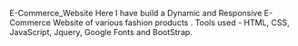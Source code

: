E-Commerce_Website
Here I have build a Dynamic and Responsive E-Commerce Website of various fashion products . Tools used - HTML, CSS, JavaScript, Jquery, Google Fonts and BootStrap.